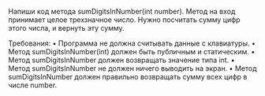 Напиши код метода sumDigitsInNumber(int number). 
Метод на вход принимает целое трехзначное число. 
Нужно посчитать сумму цифр этого числа, и вернуть эту сумму.

Требования:
•	Программа не должна считывать данные с клавиатуры.
•	Метод sumDigitsInNumber(int) должен быть публичным и статическим.
•	Метод sumDigitsInNumber должен возвращать значение типа int.
•	Метод sumDigitsInNumber не должен ничего выводить на экран.
•	Метод sumDigitsInNumber должен правильно возвращать сумму всех цифр в числе number.
